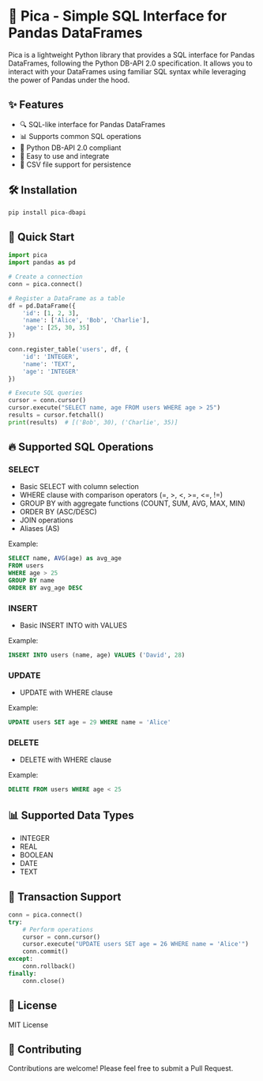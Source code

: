 # 🐼 Pica - Simple SQL Interface for Pandas DataFrames 

Pica is a lightweight Python library that provides a SQL interface for Pandas DataFrames, following the Python DB-API 2.0 specification. It allows you to interact with your DataFrames using familiar SQL syntax while leveraging the power of Pandas under the hood.

## ✨ Features

- 🔍 SQL-like interface for Pandas DataFrames
- 📊 Supports common SQL operations
- 🐍 Python DB-API 2.0 compliant
- 🚀 Easy to use and integrate
- 📝 CSV file support for persistence

## 🛠️ Installation

```bash
pip install pica-dbapi
```

## 🎯 Quick Start

```python
import pica
import pandas as pd

# Create a connection
conn = pica.connect()

# Register a DataFrame as a table
df = pd.DataFrame({
    'id': [1, 2, 3],
    'name': ['Alice', 'Bob', 'Charlie'],
    'age': [25, 30, 35]
})

conn.register_table('users', df, {
    'id': 'INTEGER',
    'name': 'TEXT',
    'age': 'INTEGER'
})

# Execute SQL queries
cursor = conn.cursor()
cursor.execute("SELECT name, age FROM users WHERE age > 25")
results = cursor.fetchall()
print(results)  # [('Bob', 30), ('Charlie', 35)]
```

## 🔥 Supported SQL Operations

### SELECT
- Basic SELECT with column selection
- WHERE clause with comparison operators (=, >, <, >=, <=, !=)
- GROUP BY with aggregate functions (COUNT, SUM, AVG, MAX, MIN)
- ORDER BY (ASC/DESC)
- JOIN operations
- Aliases (AS)

Example:
```sql
SELECT name, AVG(age) as avg_age 
FROM users 
WHERE age > 25 
GROUP BY name 
ORDER BY avg_age DESC
```

### INSERT
- Basic INSERT INTO with VALUES

Example:
```sql
INSERT INTO users (name, age) VALUES ('David', 28)
```

### UPDATE
- UPDATE with WHERE clause

Example:
```sql
UPDATE users SET age = 29 WHERE name = 'Alice'
```

### DELETE
- DELETE with WHERE clause

Example:
```sql
DELETE FROM users WHERE age < 25
```

## 📊 Supported Data Types

- INTEGER
- REAL
- BOOLEAN
- DATE
- TEXT

## 🔄 Transaction Support

```python
conn = pica.connect()
try:
    # Perform operations
    cursor = conn.cursor()
    cursor.execute("UPDATE users SET age = 26 WHERE name = 'Alice'")
    conn.commit()
except:
    conn.rollback()
finally:
    conn.close()
```

## 📝 License

MIT License

## 🤝 Contributing

Contributions are welcome! Please feel free to submit a Pull Request.
